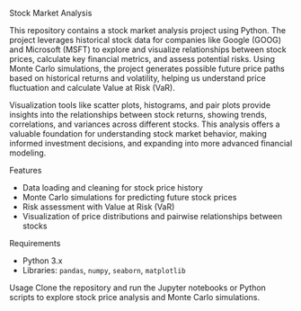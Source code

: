  Stock Market Analysis

This repository contains a stock market analysis project using Python. The project leverages historical stock data for companies like Google (GOOG) and Microsoft (MSFT) to explore and visualize relationships between stock prices, calculate key financial metrics, and assess potential risks. Using Monte Carlo simulations, the project generates possible future price paths based on historical returns and volatility, helping us understand price fluctuation and calculate Value at Risk (VaR). 

Visualization tools like scatter plots, histograms, and pair plots provide insights into the relationships between stock returns, showing trends, correlations, and variances across different stocks. This analysis offers a valuable foundation for understanding stock market behavior, making informed investment decisions, and expanding into more advanced financial modeling. 

 Features
- Data loading and cleaning for stock price history
- Monte Carlo simulations for predicting future stock prices
- Risk assessment with Value at Risk (VaR)
- Visualization of price distributions and pairwise relationships between stocks

 Requirements
- Python 3.x
- Libraries: `pandas`, `numpy`, `seaborn`, `matplotlib`

 Usage
Clone the repository and run the Jupyter notebooks or Python scripts to explore stock price analysis and Monte Carlo simulations.
